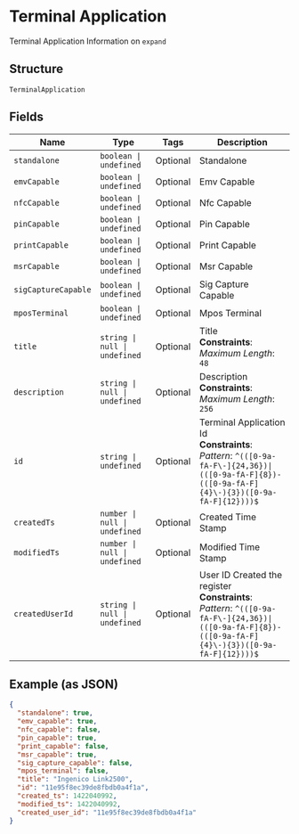 
# Terminal Application

Terminal Application Information on `expand`

## Structure

`TerminalApplication`

## Fields

| Name | Type | Tags | Description |
|  --- | --- | --- | --- |
| `standalone` | `boolean \| undefined` | Optional | Standalone |
| `emvCapable` | `boolean \| undefined` | Optional | Emv Capable |
| `nfcCapable` | `boolean \| undefined` | Optional | Nfc Capable |
| `pinCapable` | `boolean \| undefined` | Optional | Pin Capable |
| `printCapable` | `boolean \| undefined` | Optional | Print Capable |
| `msrCapable` | `boolean \| undefined` | Optional | Msr Capable |
| `sigCaptureCapable` | `boolean \| undefined` | Optional | Sig Capture Capable |
| `mposTerminal` | `boolean \| undefined` | Optional | Mpos Terminal |
| `title` | `string \| null \| undefined` | Optional | Title<br>**Constraints**: *Maximum Length*: `48` |
| `description` | `string \| null \| undefined` | Optional | Description<br>**Constraints**: *Maximum Length*: `256` |
| `id` | `string \| undefined` | Optional | Terminal Application Id<br>**Constraints**: *Pattern*: `^(([0-9a-fA-F\-]{24,36})\|(([0-9a-fA-F]{8})-(([0-9a-fA-F]{4}\-){3})([0-9a-fA-F]{12})))$` |
| `createdTs` | `number \| null \| undefined` | Optional | Created Time Stamp |
| `modifiedTs` | `number \| null \| undefined` | Optional | Modified Time Stamp |
| `createdUserId` | `string \| null \| undefined` | Optional | User ID Created the register<br>**Constraints**: *Pattern*: `^(([0-9a-fA-F\-]{24,36})\|(([0-9a-fA-F]{8})-(([0-9a-fA-F]{4}\-){3})([0-9a-fA-F]{12})))$` |

## Example (as JSON)

```json
{
  "standalone": true,
  "emv_capable": true,
  "nfc_capable": false,
  "pin_capable": true,
  "print_capable": false,
  "msr_capable": true,
  "sig_capture_capable": false,
  "mpos_terminal": false,
  "title": "Ingenico Link2500",
  "id": "11e95f8ec39de8fbdb0a4f1a",
  "created_ts": 1422040992,
  "modified_ts": 1422040992,
  "created_user_id": "11e95f8ec39de8fbdb0a4f1a"
}
```

